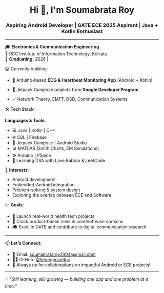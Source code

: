 <h1 align="center">Hi 👋, I'm Soumabrata Roy</h1>
<h3 align="center">Aspiring Android Developer | GATE ECE 2025 Aspirant | Java + Kotlin Enthusiast</h3>

---

🎓 **Electronics & Communication Engineering**  
📍 RCC Institute of Information Technology, Kolkata  
🎯 **Graduating:** 2026 |

💻 Currently building:  
- 🔬 Arduino-based **ECG & Heartbeat Monitoring App** (Android + Kotlin)  
- 📱 Jetpack Compose projects from **Google Developer Program**

 
- ✅ Network Theory, EMFT, DSD, Communication Systems  


🛠️ **Tech Stack**

**Languages & Tools:**  
- 💻 Java | Kotlin | C++ 
- 🌐 SQL | Firebase  
- 📲 Jetpack Compose | Android Studio  
- 📊 MATLAB (Smith Charts, EM Simulations)  
- ⚙️ Arduino | PSpice  
- 🧠 Learning DSA with Love Babbar & LeetCode  

🎯 **Interests:**  
- Android development  
- Embedded-Android integration  
- Problem-solving & system design  
- Exploring the overlap between ECE and Software

📈 **Goals:**  
- 🧪 Launch real-world health tech projects  
- 💼 Crack product-based roles in core/software domains  
- 🎓 Excel in GATE and contribute to digital communication research

---

📫 **Let's Connect:**  
- 📧 Email: [soumabrataroy2004@gmail.com](mailto:soumabrataroy2004@gmail.com)  
- 🧑‍💻 GitHub: [@VenegenceRoy](https://github.com/VenegenceRoy)  
- 💬 Always up for collaborations on impactful Android or ECE projects!

---

⭐ *“Still learning, still growing — building one app and one problem at a time.”*

